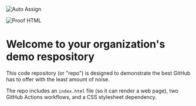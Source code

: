 ![Auto Assign](https://github.com/bank0b/demo-repository/actions/workflows/auto-assign.yml/badge.svg)

![Proof HTML](https://github.com/bank0b/demo-repository/actions/workflows/proof-html.yml/badge.svg)

# Welcome to your organization's demo respository
This code repository (or "repo") is designed to demonstrate the best GitHub has to offer with the least amount of noise.

The repo includes an `index.html` file (so it can render a web page), two GitHub Actions workflows, and a CSS stylesheet dependency.
